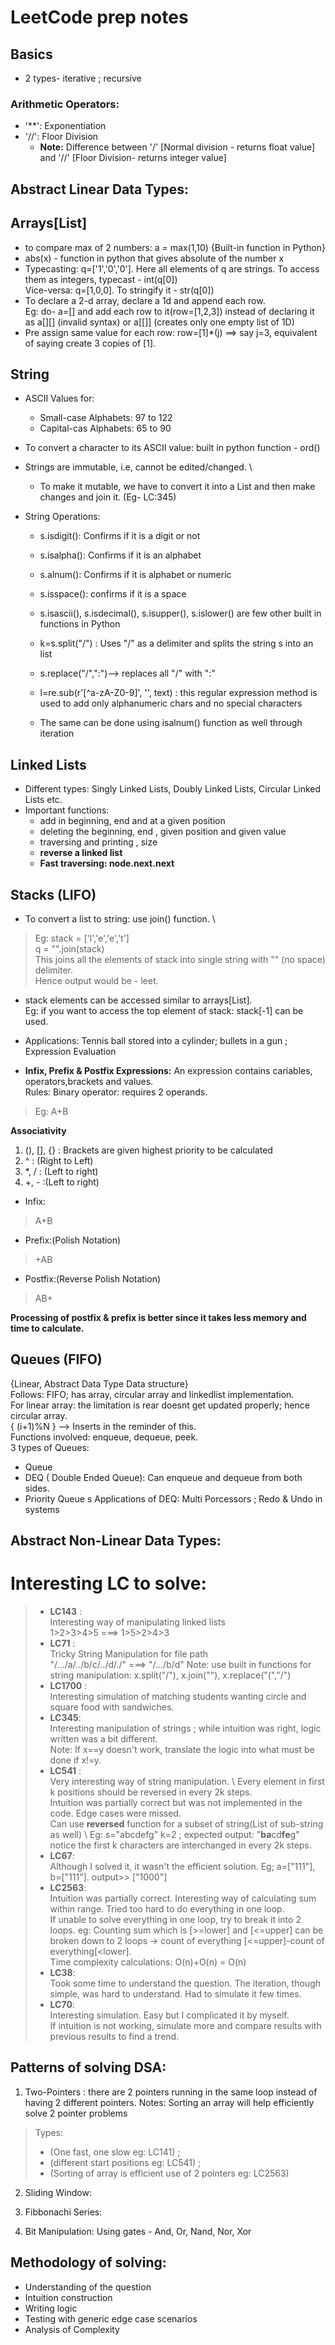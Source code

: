 # LeetCode prep notes

## Basics
* 2 types- iterative ; recursive

### Arithmetic Operators:
- '**': Exponentiation
- '//': Floor Division
  - **Note:** Difference between '/' [Normal division - returns float value] and '//' [Floor Division- returns integer value]


## **Abstract Linear Data Types:** 

## Arrays[List]
* to compare max of 2 numbers: a = max(1,10) {Built-in function in Python}
* abs(x) - function in python that gives absolute of the number x
* Typecasting: q=['1','0','0']. Here all elements of q are strings. To access them as integers, typecast - int(q[0]) \
  Vice-versa: q=[1,0,0]. To stringify it - str(q[0])
* To declare a 2-d array, declare a 1d and append each row.\
  Eg: do- a=[] and add each row to it(row=[1,2,3]) instead of declaring it as a[][] (invalid syntax) or a[[]] (creates only one empty list of 1D)
* Pre assign same value for each row: row=[1]*(j) ==> say j=3, equivalent of saying  create 3 copies of [1]. 


## String
* ASCII Values for:
  * Small-case Alphabets: 97 to 122
  * Capital-cas Alphabets: 65 to 90 
* To convert a character to its ASCII value: built in python function - ord()

* Strings are immutable, i.e, cannot be edited/changed. \
  * To make it mutable, we have to convert it into a List and then make changes and join it.
    (Eg- LC:345)


* String Operations:
  * s.isdigit(): Confirms if it is a digit or not
  * s.isalpha(): Confirms if it is an alphabet
  * s.alnum(): Confirms if it is alphabet or numeric
  * s.isspace(): confirms if it is a space
  * s.isascii(), s.isdecimal(), s.isupper(), s.islower() are few other built in functions in Python
  * k=s.split("/") : Uses "/" as a delimiter and splits the string s into an list
  * s.replace("/",":")--> replaces all "/" with ":"


  * l=re.sub(r'[^a-zA-Z0-9]', '', text) : this regular expression method is used to add only alphanumeric chars and no special characters
  * The same can be done using isalnum() function as well through iteration


## Linked Lists
* Different types: Singly Linked Lists, Doubly Linked Lists, Circular Linked Lists etc.
* Important functions:
  * add in beginning, end and at a given position
  * deleting the beginning, end , given position and given value
  * traversing and printing , size
  * **reverse a linked list**
  * **Fast traversing: node.next.next**



## Stacks (LIFO)
* To convert a list to string: use join() function. \
>Eg: stack = ['l','e','e','t'] \
     q = "".join(stack) \
This joins all the elements of stack into single string with "" (no space) delimiter. \
Hence output would be - leet.  

* stack elements can be accessed similar to arrays[List]. \
Eg: if you want to access the top element of stack: stack[-1] can be used.

* Applications: Tennis ball stored into a cylinder; bullets in a gun ; Expression Evaluation 

* **Infix, Prefix & Postfix Expressions:** An expression contains cariables, operators,brackets and values.\
Rules: 
Binary operator: requires 2 operands.
> Eg: A+B

**Associativity**
   1. (), [], {}  : Brackets are given highest priority to be calculated 
   2. ^ : (Right to Left)
   3.  *, / : (Left to right)
   4. +, - :(Left to right)

* Infix:  <operand><operator><operand>
> A+B
* Prefix:(Polish Notation)   <operator><operand><operand>
> +AB
* Postfix:(Reverse Polish Notation)  <operand><operand><operator>
> AB+

**Processing of postfix & prefix is better since it takes less memory and time to calculate.** 

## Queues (FIFO)
{Linear, Abstract Data Type Data structure}\
Follows: FIFO; has array, circular array and linkedlist implementation. \
For linear array: the limitation is rear doesnt get updated properly; hence circular array. \
{ (i+1)%N } --> Inserts in the reminder of this. \
Functions involved: enqueue, dequeue, peek. \
3 types of Queues:
- Queue
- DEQ ( Double Ended Queue): Can enqueue and dequeue from both sides. 
- Priority Queue
s
Applications of DEQ: Multi Porcessors ; Redo & Undo in systems


## **Abstract Non-Linear Data Types:**



# Interesting LC to solve:
>- **LC143** : <br>
   Interesting way of manipulating linked lists \
   1>2>3>4>5 ===> 1>5>2>4>3
>- **LC71** :<br>
   Tricky String Manipulation for file path \
   "/.../a/../b/c/../d/./"  ===>  "/.../b/d"
   Note: use built in functions for string manipulation: x.split("/"), x.join(""), x.replace("(","/")
>- **LC1700** : <br>
   Interesting simulation of matching students wanting circle and square food with sandwiches. 
>- **LC345**: <br>
   Interesting manipulation of strings ; while intuition was right, logic written was a bit different.\
   Note: If x==y doesn't work, translate the logic into what must be done if x!=y. 
>- **LC541** : <br>
   Very interesting way of string manipulation. \ 
   Every element in first k positions should be reversed in every 2k steps.\
   Intuition was partially correct but was not implemented in the code. Edge cases were missed.\
   Can use **reversed** function for a subset of string(List of sub-string as well) \ 
   Eg: s="abcdefg" k=2 ; expected output: "**ba**cd**fe**g" notice the first k characters are interchanged in every 2k steps.
>- **LC67**: <br>
   Although I solved it, it wasn't the efficient solution. 
   Eg; a=["111"], b=["111"]. output>> ["1000"]
>- **LC2563**: <br>
   Intuition was partially correct. Interesting way of calculating sum within range. Tried too hard to do everything in one loop.\
   If unable to solve everything in one loop, try to break it into 2 loops. 
   eg: Counting sum which is [>=lower] and [<=upper] can be broken down to 2 loops -> count of everything [<=upper]-count of everything[<lower].\
   Time complexity calculations: O(n)+O(n) = O(n)
>- **LC38**: <br>
   Took some time to understand the question. The iteration, though simple, was hard to understand. Had to simulate it few times.
>- **LC70**: <br>
   Interesting simulation. Easy but I complicated it by myself.\
   If intuition is not working, simulate more and compare results with previous results to find a trend.


## Patterns of solving DSA:
1. Two-Pointers : there are 2 pointers running in the same loop instead of having 2 different pointers. 
Notes: Sorting an array will help efficiently solve 2 pointer problems
> Types:
> * (One fast, one slow eg: LC141) ;
> * (different start positions eg: LC541) ; 
> * (Sorting of array is efficient use of 2 pointers eg: LC2563)

2. Sliding Window: 


3. Fibbonachi Series: 


4. Bit Manipulation: Using gates - And, Or, Nand, Nor, Xor 


## Methodology of solving:
- Understanding of the question
- Intuition construction
- Writing logic
- Testing with generic edge case scenarios
- Analysis of Complexity 
